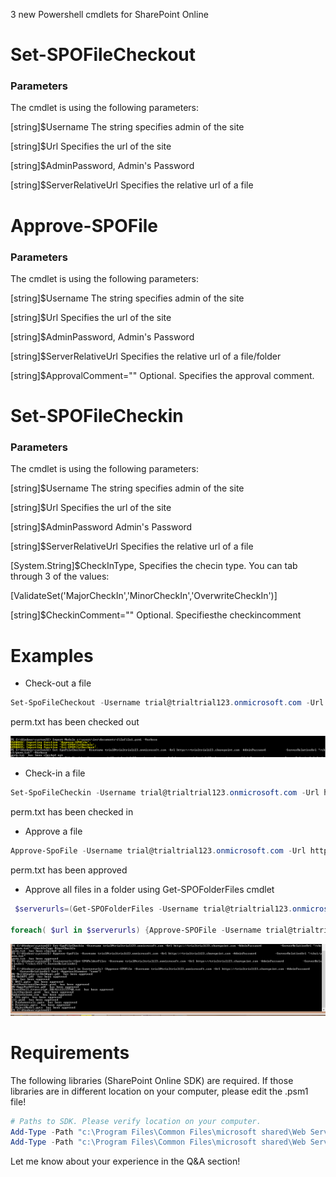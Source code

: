 3 new Powershell cmdlets for SharePoint Online

 

<h1>Set-SPOFileCheckout</h1>

 

<h3>Parameters</h3>

The cmdlet is using the following parameters:

 [string]$Username
The string specifies admin of the site

[string]$Url
Specifies the url of the site

[string]$AdminPassword, 
Admin's Password

[string]$ServerRelativeUrl
Specifies the relative url of a file

 

 

<h1>Approve-SPOFile</h1>


<h3>Parameters</h3>

The cmdlet is using the following parameters:

 [string]$Username
The string specifies admin of the site

[string]$Url
Specifies the url of the site

[string]$AdminPassword, 
Admin's Password

[string]$ServerRelativeUrl
Specifies the relative url of a file/folder

[string]$ApprovalComment=""
Optional. Specifies the approval comment.

 

 

<h1>Set-SPOFileCheckin</h1>


<h3>Parameters</h3>

The cmdlet is using the following parameters:

 [string]$Username
The string specifies admin of the site

[string]$Url
Specifies the url of the site

[string]$AdminPassword
Admin's Password

[string]$ServerRelativeUrl
Specifies the relative url of a file

[System.String]$CheckInType,
Specifies the checin type. You can tab through 3 of the values:

[ValidateSet('MajorCheckIn','MinorCheckIn','OverwriteCheckIn')]

 

[string]$CheckinComment=""
 Optional. Specifiesthe checkincomment

 

 

 

<h1>Examples</h1>

 

 

* Check-out a file
```powershell
Set-SpoFileCheckout -Username trial@trialtrial123.onmicrosoft.com -Url https://trialtrial123.sharepoint.com -AdminPassword Pass -ServerRelativeUrl "/chc1/perm.txt" -Verbose
```
perm.txt  has been checked out

 <img src="../Module for checking in and checking out the files/Filefile1.PNG" width="850">



 

 

 

* Check-in a file
```powershell
Set-SpoFileCheckin -Username trial@trialtrial123.onmicrosoft.com -Url https://trialtrial123.sharepoint.com -AdminPassword Pass -ServerRelativeUrl "/chc1/perm.txt" -CheckInType MinorCheckIn
```
perm.txt  has been checked in

 

* Approve a file
```powershell
Approve-SpoFile -Username trial@trialtrial123.onmicrosoft.com -Url https://trialtrial123.sharepoint.com -AdminPassword Pass -ServerRelativeUrl "/chc1/perm.txt"
```
perm.txt  has been approved

 

* Approve all files in a folder using Get-SPOFolderFiles cmdlet
 
```powershell
 $serverurls=(Get-SPOFolderFiles -Username trial@trialtrial123.onmicrosoft.com -Url https://trialtrial123.sharepoint.com -AdminPassword Pass -ServerRelativeUrl "/chc1/fff").ServerRelativeUrl

foreach( $url in $serverurls) {Approve-SPOFile -Username trial@trialtrial123.onmicrosoft.com -Url https://trialtrial123.sharepoint.com -AdminPassword Pass -ServerRelativeUrl $url -ApprovalComment "comm"}
```
 <img src="../Module for checking in and checking out the files/Filefile11.PNG" width="850">

 
 

<h1>Requirements</h1>

The following libraries (SharePoint Online SDK) are required. If those libraries are in different location on your computer, please edit the .psm1 file!

 
```powershell
# Paths to SDK. Please verify location on your computer.     
Add-Type -Path "c:\Program Files\Common Files\microsoft shared\Web Server Extensions\15\ISAPI\Microsoft.SharePoint.Client.dll"      
Add-Type -Path "c:\Program Files\Common Files\microsoft shared\Web Server Extensions\15\ISAPI\Microsoft.SharePoint.Client.Runtime.dll" 
```
 

 

Let me know about your experience in the Q&A section!

 

 
